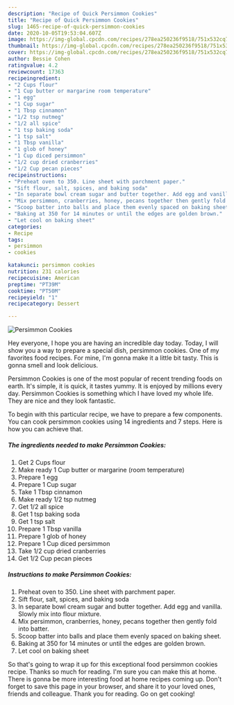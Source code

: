 ```yaml
---
description: "Recipe of Quick Persimmon Cookies"
title: "Recipe of Quick Persimmon Cookies"
slug: 1465-recipe-of-quick-persimmon-cookies
date: 2020-10-05T19:53:04.607Z
image: https://img-global.cpcdn.com/recipes/278ea250236f9518/751x532cq70/persimmon-cookies-recipe-main-photo.jpg
thumbnail: https://img-global.cpcdn.com/recipes/278ea250236f9518/751x532cq70/persimmon-cookies-recipe-main-photo.jpg
cover: https://img-global.cpcdn.com/recipes/278ea250236f9518/751x532cq70/persimmon-cookies-recipe-main-photo.jpg
author: Bessie Cohen
ratingvalue: 4.2
reviewcount: 17363
recipeingredient:
- "2 Cups flour"
- "1 Cup butter or margarine room temperature"
- "1 egg"
- "1 Cup sugar"
- "1 Tbsp cinnamon"
- "1/2 tsp nutmeg"
- "1/2 all spice"
- "1 tsp baking soda"
- "1 tsp salt"
- "1 Tbsp vanilla"
- "1 glob of honey"
- "1 Cup diced persimmon"
- "1/2 cup dried cranberries"
- "1/2 Cup pecan pieces"
recipeinstructions:
- "Preheat oven to 350. Line sheet with parchment paper."
- "Sift flour, salt, spices, and baking soda"
- "In separate bowl cream sugar and butter together. Add egg and vanilla. Slowly mix into flour mixture."
- "Mix persimmon, cranberries, honey, pecans together then gently fold into batter."
- "Scoop batter into balls and place them evenly spaced on baking sheet."
- "Baking at 350 for 14 minutes or until the edges are golden brown."
- "Let cool on baking sheet"
categories:
- Recipe
tags:
- persimmon
- cookies

katakunci: persimmon cookies 
nutrition: 231 calories
recipecuisine: American
preptime: "PT39M"
cooktime: "PT50M"
recipeyield: "1"
recipecategory: Dessert

---
```



![Persimmon Cookies](https://img-global.cpcdn.com/recipes/278ea250236f9518/751x532cq70/persimmon-cookies-recipe-main-photo.jpg)

Hey everyone, I hope you are having an incredible day today. Today, I will show you a way to prepare a special dish, persimmon cookies. One of my favorites food recipes. For mine, I'm gonna make it a little bit tasty. This is gonna smell and look delicious.

Persimmon Cookies is one of the most popular of recent trending foods on earth. It's simple, it is quick, it tastes yummy. It is enjoyed by millions every day. Persimmon Cookies is something which I have loved my whole life. They are nice and they look fantastic.




To begin with this particular recipe, we have to prepare a few components. You can cook persimmon cookies using 14 ingredients and 7 steps. Here is how you can achieve that.

<!--inarticleads1-->

##### The ingredients needed to make Persimmon Cookies:

1. Get 2 Cups flour
1. Make ready 1 Cup butter or margarine (room temperature)
1. Prepare 1 egg
1. Prepare 1 Cup sugar
1. Take 1 Tbsp cinnamon
1. Make ready 1/2 tsp nutmeg
1. Get 1/2 all spice
1. Get 1 tsp baking soda
1. Get 1 tsp salt
1. Prepare 1 Tbsp vanilla
1. Prepare 1 glob of honey
1. Prepare 1 Cup diced persimmon
1. Take 1/2 cup dried cranberries
1. Get 1/2 Cup pecan pieces




<!--inarticleads2-->

##### Instructions to make Persimmon Cookies:

1. Preheat oven to 350. Line sheet with parchment paper.
1. Sift flour, salt, spices, and baking soda
1. In separate bowl cream sugar and butter together. Add egg and vanilla. Slowly mix into flour mixture.
1. Mix persimmon, cranberries, honey, pecans together then gently fold into batter.
1. Scoop batter into balls and place them evenly spaced on baking sheet.
1. Baking at 350 for 14 minutes or until the edges are golden brown.
1. Let cool on baking sheet




So that's going to wrap it up for this exceptional food persimmon cookies recipe. Thanks so much for reading. I'm sure you can make this at home. There is gonna be more interesting food at home recipes coming up. Don't forget to save this page in your browser, and share it to your loved ones, friends and colleague. Thank you for reading. Go on get cooking!
